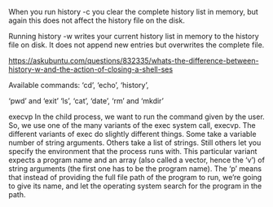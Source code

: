 When you run history -c you clear the complete history list in memory, but again this does not affect the history file on the disk.

Running history -w writes your current history list in memory to the history file on disk. It does not append new entries but overwrites the complete file.

https://askubuntu.com/questions/832335/whats-the-difference-between-history-w-and-the-action-of-closing-a-shell-ses

Available commands:
‘cd’, ‘echo’, ‘history’, 

‘pwd’ and ‘exit’
‘ls’, ‘cat’, ‘date’, ‘rm’ and ‘mkdir’

execvp
In the child process, we want to run the command given by the user. So, we use one of the many variants of the exec system call, execvp. The different variants of exec do slightly different things. Some take a variable number of string arguments. Others take a list of strings. Still others let you specify the environment that the process runs with. This particular variant expects a program name and an array (also called a vector, hence the ‘v’) of string arguments (the first one has to be the program name). The ‘p’ means that instead of providing the full file path of the program to run, we’re going to give its name, and let the operating system search for the program in the path.